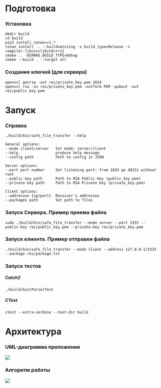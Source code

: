 # Подготовка

### Установка

```shell
mkdir build
cd build
pip3 install conan==1.*
conan install .. --build=missing -s build_type=Release -s compiler.libcxx=libstdc++11
cmake .. -DCMAKE_BUILD_TYPE=Debug
cmake --build . --target all        
```

### Создание ключей (для сервера)

```shell
openssl genrsa -out res/private_key.pem 1024
openssl rsa -in res/private_key.pem -outform PEM -pubout -out res/public_key.pem
```

# Запуск

### Справка

```shell
./build/bin/safe_file_transfer --help
```

```
General options:
--mode client/server   Set mode: server/client
--help                 produce help message
--config path          Path to config in JSON

Server options:
--port port number     Set listening port: from 1024 до 49151 without root
--public-key path      Path to RSA Public Key (public_key.pem)
--private-key path     Path to RSA Private Key (private_key.pem)

Client options:
--addresses {ip/port}  Receiver's addresses
--packages path        Set path to files
```

### Запуск Сервера. Пример приема файла

```shell
sudo ./build/bin/safe_file_transfer --mode server --port 3333 --public-key res/public_key.pem --private-key res/private_key.pem
```

### Запуск клиента. Пример отправки файла

```shell
./build/bin/safe_file_transfer --mode client --address 127.0.0.1/3333 --package res/package.txt
```

### Запуск тестов

##### Catch2

```shell
./build/bin/ParserTest
```

##### CTest

```shell
ctest --extra-verbose --test-dir build
```
# Архитектура
### UML-диаграмма приложения

![](res/UML.png)

### Алгоритм работы

![](res/Algo.png)
